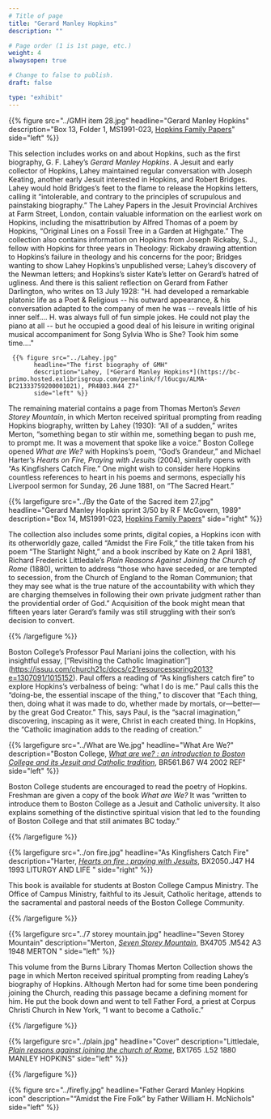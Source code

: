 ```yaml
---
# Title of page
title: "Gerard Manley Hopkins"
description: ""

# Page order (1 is 1st page, etc.)
weight: 4
alwaysopen: true

# Change to false to publish.
draft: false

type: "exhibit"
---
```

{{% figure src="../GMH item 28.jpg"
           headline="Gerard Manley Hopkins" 
           description="Box 13, Folder 1, MS1991-023, [Hopkins Family Papers](https://bc-primo.hosted.exlibrisgroup.com/permalink/f/1jdnfk3/ALMA-BC21380054540001021)" side="left" %}}
		   
This selection includes works on and about Hopkins, such as the first biography, G. F. Lahey’s *Gerard Manley Hopkins*. A Jesuit and early collector of Hopkins, Lahey maintained regular conversation with Joseph Keating, another early Jesuit interested in Hopkins, and Robert Bridges. Lahey would hold Bridges’s feet to the flame to release the Hopkins letters, calling it “intolerable, and contrary to the principles of scrupulous and painstaking biography.” The Lahey Papers in the Jesuit Provincial Archives at Farm Street, London, contain valuable information on the earliest work on Hopkins, including the misattribution by Alfred Thomas of a poem by Hopkins, “Original Lines on a Fossil Tree in a Garden at Highgate.” The collection also contains information on Hopkins from Joseph Rickaby, S.J., fellow with Hopkins for three years in Theology: Rickaby drawing attention to Hopkins’s failure in theology and his concerns for the poor; Bridges wanting to show Lahey Hopkins’s unpublished verse; Lahey’s discovery of the Newman letters; and Hopkins’s sister Kate’s letter on Gerard’s hatred of ugliness. And there is this salient reflection on Gerard from Father Darlington, who writes on 13 July 1928: "H. had developed a remarkable platonic life as a Poet & Religious -- his outward appearance, & his conversation adapted to the  company of men he was -- reveals little of his inner self…. H. was always full of fun simple jokes. He could not play the piano at all -- but he occupied a good deal of his leisure in writing original musical accompaniment for Song Sylvia Who is She? Took him some time…."

	 
	 {{% figure src="../Lahey.jpg"
           headline="The first biography of GMH" 
           description="Lahey, [*Gerard Manley Hopkins*](https://bc-primo.hosted.exlibrisgroup.com/permalink/f/l6ucgu/ALMA-BC21333759200001021), PR4803.H44 Z7" 
           side="left" %}}
		   


The remaining material contains a page from Thomas Merton’s *Seven Storey Mountain*, in which Merton received spiritual prompting from reading Hopkins biography, written by Lahey (1930): “All of a sudden,” writes Merton, “something began to stir within me, something began to push me, to prompt me. It was a movement that spoke like a voice.” Boston College opened *What are We?* with Hopkins’s poem, “God’s Grandeur,” and Michael Harter’s *Hearts on Fire, Praying with Jesuits* (2004), similarly opens with “As Kingfishers Catch Fire.” One might wish to consider here Hopkins countless references to heart in his poems and sermons, especially his Liverpool sermon for Sunday, 26 June 1881, on “The Sacred Heart.”

{{% largefigure src="../By the Gate of the Sacred item 27.jpg"
           headline="Gerard Manley Hopkin sprint 3/50 by R F McGovern, 1989" 
           description="Box 14, MS1991-023, [Hopkins Family Papers](https://bc-primo.hosted.exlibrisgroup.com/permalink/f/1jdnfk3/ALMA-BC21380054540001021)" side="right" %}}
		   
The collection also includes some prints, digital copies, a Hopkins icon with its otherworldly gaze, called “Amidst the Fire Folk,” the title taken from his poem “The Starlight Night,” and a book inscribed by Kate on 2 April 1881, Richard Frederick Littledale’s *Plain Reasons Against Joining the Church of Rome* (1880), written to address “those who have seceded, or are tempted to secession, from the Church of England to the Roman Communion; that they may see what is the true nature of the accountability with which they are charging themselves in following their own private judgment rather than the providential order of God.” Acquisition of the book might mean that fifteen years later Gerard’s family was still struggling with their son’s decision to convert.

{{% /largefigure %}}

Boston College’s Professor Paul Mariani joins the collection, with his insightful essay, [“Revisiting the Catholic Imagination”] (https://issuu.com/church21c/docs/c21resourcesspring2013?e=1307091/1015152). Paul offers a reading of “As kingfishers catch fire” to explore Hopkins’s verbalness of being: “what I do is me.” Paul calls this the “doing-be, the essential inscape of the thing,” to discover that “Each thing, then, doing what it was made to do, whether made by mortals, or—better—by the great God Creator.” This, says Paul, is the “sacral imagination,” discovering, inscaping as it were, Christ in each created thing. In Hopkins, the “Catholic imagination adds to the reading of creation.”

{{% largefigure src="../What are We.jpg"
           headline="What Are We?" 
           description="Boston College, [*What are we? : an introduction to Boston College and its Jesuit and Catholic tradition*](https://bc-primo.hosted.exlibrisgroup.com/permalink/f/1jdnfk3/ALMA-BC21315847100001021), BR561.B67 W4 2002 REF" 
           side="left" %}}
		   
Boston College students are encouraged to read the poetry of Hopkins. Freshman are given a copy of the book *What are We?*  It was “written to introduce them to Boston College as a Jesuit and Catholic university. It also explains something of the distinctive spiritual vision that led to the founding of Boston College and that still animates BC today.”

{{% /largefigure %}}


{{% largefigure src="../on  fire.jpg"
           headline="As Kingfishers Catch Fire" 
           description="Harter, [*Hearts on fire : praying with Jesuits*](https://bc-primo.hosted.exlibrisgroup.com/permalink/f/1jdnfk3/ALMA-BC21342585780001021), BX2050.J47 H4 1993 LITURGY AND LIFE " 
           side="right" %}}
		   
This book is available for students at Boston College Campus Ministry. The Office of Campus Ministry, faithful to its Jesuit, Catholic heritage, attends to the sacramental and pastoral needs of the Boston College Community.

{{% /largefigure %}}

{{% largefigure src="../7 storey mountain.jpg"
           headline="Seven Storey Mountain" 
           description="Merton, [*Seven Storey Mountain*](https://bc-primo.hosted.exlibrisgroup.com/permalink/f/1jdnfk3/ALMA-BC21314486620001021),  BX4705 .M542 A3 1948 MERTON " 
           side="left" %}}
		   
This volume from the Burns Library Thomas Merton Collection shows the page in which Merton received spiritual prompting from reading Lahey’s biography of Hopkins. Although Merton had for some time been pondering joining the Church, reading this passage became a defining moment for him. He put the book down and went to tell Father Ford, a priest at Corpus Christi Church in New York, “I want to become a Catholic.”

{{% /largefigure %}}

{{% largefigure src="../plain.jpg"
           headline="Cover" 
           description="Littledale, [*Plain reasons against joining the church of Rome*](https://bc-primo.hosted.exlibrisgroup.com/permalink/f/1jdnfk3/ALMA-BC21357314250001021),  BX1765 .L52 1880 MANLEY HOPKINS" 
           side="left" %}}



{{% /largefigure %}}


{{% figure src="../firefly.jpg"
           headline="Father Gerard Manley Hopkins icon" 
           description="“Amidst the Fire Folk” by Father William H. McNichols" 
           side="left" %}}
		   

